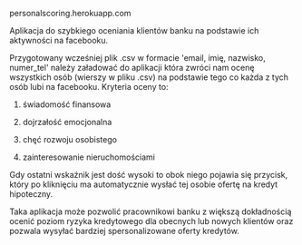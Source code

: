 personalscoring.herokuapp.com

Aplikacja do szybkiego oceniania klientów banku na podstawie ich aktywności na facebooku.

Przygotowany wcześniej plik .csv w formacie 'email, imię, nazwisko, numer_tel' należy załadować do aplikacji która zwróci nam ocenę wszystkich osób (wierszy w pliku .csv) na podstawie tego co każda z tych osób lubi na facebooku. Kryteria oceny to:

1. świadomość finansowa

2. dojrzałość emocjonalna

3. chęć rozwoju osobistego

4. zainteresowanie nieruchomościami

Gdy ostatni wskaźnik jest dość wysoki to obok niego pojawia się przycisk, który po kliknięciu ma automatycznie wysłać tej osobie ofertę na kredyt hipoteczny.

Taka aplikacja może pozwolić pracownikowi banku z większą dokładnością ocenić poziom ryzyka kredytowego dla obecnych lub nowych klientów oraz pozwala wysyłać bardziej spersonalizowane oferty kredytów.
